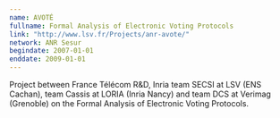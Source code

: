 ```yaml
---
name: AVOTÉ 
fullname: Formal Analysis of Electronic Voting Protocols
link: "http://www.lsv.fr/Projects/anr-avote/"
network: ANR Sesur
begindate: 2007-01-01 
enddate: 2009-01-01
---
```


Project between France Télécom R&D, Inria team SECSI at LSV (ENS Cachan), team Cassis at LORIA (Inria Nancy) and team DCS at Verimag (Grenoble) on the Formal Analysis of Electronic Voting Protocols.

